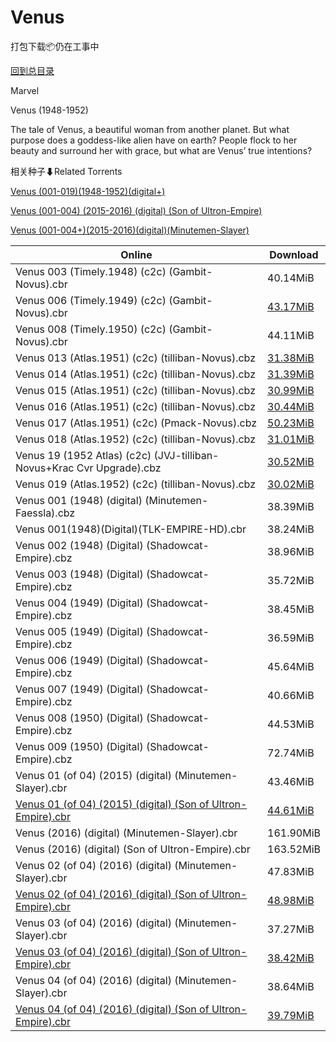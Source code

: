 # Venus

打包下载📦仍在工事中

[回到总目录](/Catalogs.md)

Marvel

Venus (1948-1952)

The tale of Venus, a beautiful woman from another planet. But what purpose does a goddess-like alien have on earth? People flock to her beauty and surround her with grace, but what are Venus’ true intentions?





相关种子⬇Related Torrents

[Venus (001-019)(1948-1952)(digital+)](https://github.com/alicewish/markdown/blob/master/torrent/Venus--001-019--1948-1952--digital.md)

[Venus (001-004) (2015-2016) (digital) (Son of Ultron-Empire)](https://github.com/alicewish/markdown/blob/master/torrent/Venus--001-004---2015-2016---digital---Son-of-Ultron-Empire.md)

[Venus (001-004+)(2015-2016)(digital)(Minutemen-Slayer)](https://github.com/alicewish/markdown/blob/master/torrent/Venus--001-004---2015-2016--digital--Minutemen-Slayer.md)

Online | Download
--- | ---
Venus 003 (Timely.1948) (c2c) (Gambit-Novus).cbr | 40.14MiB
Venus 006 (Timely.1949) (c2c) (Gambit-Novus).cbr | [43.17MiB](https://pan.baidu.com/s/1pLedhWn#list/path=%2FNovus%20-%20Week%20of%202016%20Q2%2FNovus%20-%20Week%20of%202016-05-11%2F%E3%82%AF%E3%82%A2%E3%82%BF%E3%82%AD%E3%82%AA%E3%82%B9%E3%82%AD%E3%82%AA%E3%82%A2%E3%82%AD%E3%82%AF%E3%82%B3%E3%82%B7%E3%82%B9%E3%82%AD%E3%82%AB%E3%82%AF%E3%82%B7%E3%82%AF%E3%82%B3%E3%82%A4%E3%82%B5%E3%82%A2%E3%82%B1%E3%82%B1%E3%82%A4%E3%82%B7%E3%82%A8%E3%82%BF%E3%82%B5%E3%82%AD%E3%82%AB&parentPath=%2FNovus%20-%20Week%20of%202016%20Q2)
Venus 008 (Timely.1950) (c2c) (Gambit-Novus).cbr | 44.11MiB
Venus 013 (Atlas.1951) (c2c) (tilliban-Novus).cbz | [31.38MiB](https://pan.baidu.com/s/1TFbImrMgWFN0gjwZBIatQA#list/path=%2FNovus%20-%20Week%20of%202015%20Q4%2FNovus%20-%20Week%20of%202015-10-14%2F%E3%82%AB%E3%82%AF%E3%82%A4%E3%82%AD%E3%82%AB%E3%82%BF%E3%82%A6%E3%82%AA%E3%82%B1%E3%82%AB%E3%82%A4%E3%82%BF%E3%82%AF%E3%82%BD%E3%82%AB%E3%82%A8%E3%82%AB%E3%82%BB%E3%82%B9%E3%82%B5%E3%82%AF%E3%82%B9%E3%82%A6%E3%82%A8%E3%82%A2%E3%82%B3%E3%82%B7%E3%82%A8%E3%82%AA%E3%82%AA%E3%82%B1%E3%82%B5&parentPath=%2FNovus%20-%20Week%20of%202015%20Q4)
Venus 014 (Atlas.1951) (c2c) (tilliban-Novus).cbz | [31.39MiB](https://pan.baidu.com/s/1TFbImrMgWFN0gjwZBIatQA#list/path=%2FNovus%20-%20Week%20of%202015%20Q4%2FNovus%20-%20Week%20of%202015-10-14%2F%E3%82%B3%E3%82%A6%E3%82%A4%E3%82%B5%E3%82%AB%E3%82%A8%E3%82%AA%E3%82%B3%E3%82%A2%E3%82%BF%E3%82%BD%E3%82%AB%E3%82%AD%E3%82%B5%E3%82%B1%E3%82%B9%E3%82%AF%E3%82%B3%E3%82%B9%E3%82%BD%E3%82%A8%E3%82%BB%E3%82%AF%E3%82%BF%E3%82%BD%E3%82%AB%E3%82%BB%E3%82%BD%E3%82%AA%E3%82%B1%E3%82%B3%E3%82%BD&parentPath=%2FNovus%20-%20Week%20of%202015%20Q4)
Venus 015 (Atlas.1951) (c2c) (tilliban-Novus).cbz | [30.99MiB](https://pan.baidu.com/s/1TFbImrMgWFN0gjwZBIatQA#list/path=%2FNovus%20-%20Week%20of%202015%20Q4%2FNovus%20-%20Week%20of%202015-10-14%2F%E3%82%AB%E3%82%B5%E3%82%AF%E3%82%AA%E3%82%BD%E3%82%A2%E3%82%A6%E3%82%A6%E3%82%A4%E3%82%A2%E3%82%AA%E3%82%A8%E3%82%AF%E3%82%A2%E3%82%B1%E3%82%B9%E3%82%B5%E3%82%B3%E3%82%B5%E3%82%A8%E3%82%AB%E3%82%AB%E3%82%A8%E3%82%B7%E3%82%AD%E3%82%BB%E3%82%A8%E3%82%AF%E3%82%B1%E3%82%BF%E3%82%B9%E3%82%B5&parentPath=%2FNovus%20-%20Week%20of%202015%20Q4)
Venus 016 (Atlas.1951) (c2c) (tilliban-Novus).cbz | [30.44MiB](https://pan.baidu.com/s/1TFbImrMgWFN0gjwZBIatQA#list/path=%2FNovus%20-%20Week%20of%202015%20Q4%2FNovus%20-%20Week%20of%202015-10-14%2F%E3%82%AD%E3%82%BB%E3%82%A6%E3%82%BB%E3%82%BF%E3%82%BB%E3%82%BB%E3%82%A8%E3%82%AF%E3%82%BF%E3%82%B7%E3%82%AF%E3%82%A2%E3%82%AA%E3%82%A6%E3%82%B9%E3%82%B3%E3%82%B1%E3%82%B7%E3%82%B7%E3%82%AB%E3%82%B1%E3%82%A8%E3%82%A2%E3%82%A2%E3%82%BB%E3%82%BF%E3%82%BD%E3%82%B1%E3%82%AA%E3%82%B9%E3%82%A8&parentPath=%2FNovus%20-%20Week%20of%202015%20Q4)
Venus 017 (Atlas.1951) (c2c) (Pmack-Novus).cbz | [50.23MiB](https://pan.baidu.com/s/1b9vvRK#list/path=%2FNovus%20-%20Week%20of%202016%20Q3%2FNovus%20-%20Week%20of%202016-09-28%2F%E3%82%BD%E3%82%AA%E3%82%A4%E3%82%AB%E3%82%A2%E3%82%B1%E3%82%B9%E3%82%AA%E3%82%A2%E3%82%B5%E3%82%B7%E3%82%B9%E3%82%A4%E3%82%A8%E3%82%BB%E3%82%B1%E3%82%A8%E3%82%B7%E3%82%B3%E3%82%AF%E3%82%A4%E3%82%A6%E3%82%B7%E3%82%A4%E3%82%BB%E3%82%AD%E3%82%AD%E3%82%AA%E3%82%B7%E3%82%B5%E3%82%BF%E3%82%B3&parentPath=%2FNovus%20-%20Week%20of%202016%20Q3)
Venus 018 (Atlas.1952) (c2c) (tilliban-Novus).cbz | [31.01MiB](https://pan.baidu.com/s/1TFbImrMgWFN0gjwZBIatQA#list/path=%2FNovus%20-%20Week%20of%202015%20Q4%2FNovus%20-%20Week%20of%202015-10-14%2F%E3%82%B5%E3%82%B5%E3%82%AB%E3%82%A8%E3%82%BB%E3%82%AD%E3%82%A2%E3%82%B1%E3%82%BB%E3%82%BD%E3%82%A4%E3%82%B3%E3%82%B5%E3%82%B3%E3%82%AF%E3%82%B9%E3%82%AA%E3%82%A4%E3%82%AB%E3%82%BD%E3%82%BF%E3%82%AF%E3%82%A4%E3%82%A2%E3%82%B5%E3%82%BD%E3%82%BF%E3%82%B1%E3%82%A8%E3%82%A8%E3%82%B9%E3%82%AB&parentPath=%2FNovus%20-%20Week%20of%202015%20Q4)
Venus 19 (1952 Atlas) (c2c) (JVJ-tilliban-Novus+Krac Cvr Upgrade).cbz | [30.52MiB](https://pan.baidu.com/s/1kyhw1yfU7Pywou-3qUa_WA#list/path=%2FNovus%20-%20Week%20of%202018%20Q1%2FNovus%20-%20Week%20of%202018-02-28%2F%E3%82%B9%E3%82%AB%E3%82%A2%E3%82%A8%E3%82%BF%E3%82%A2%E3%82%B7%E3%82%A2%E3%82%BB%E3%82%A2%E3%82%BD%E3%82%B9%E3%82%B9%E3%82%B7%E3%82%B9%E3%82%BB%E3%82%AA%E3%82%A2%E3%82%AD%E3%82%A8%E3%82%A4%E3%82%B3%E3%82%AD%E3%82%A6%E3%82%BD%E3%82%AD%E3%82%B7%E3%82%BD%E3%82%B3%E3%82%BD%E3%82%A6%E3%82%BB&parentPath=%2FNovus%20-%20Week%20of%202018%20Q1)
Venus 019 (Atlas.1952) (c2c) (tilliban-Novus).cbz | [30.02MiB](https://pan.baidu.com/s/1TFbImrMgWFN0gjwZBIatQA#list/path=%2FNovus%20-%20Week%20of%202015%20Q4%2FNovus%20-%20Week%20of%202015-10-14%2F%E3%82%A6%E3%82%A8%E3%82%AD%E3%82%AD%E3%82%AD%E3%82%B1%E3%82%AB%E3%82%AF%E3%82%A2%E3%82%B9%E3%82%BF%E3%82%AF%E3%82%B7%E3%82%B9%E3%82%B1%E3%82%B1%E3%82%AF%E3%82%A4%E3%82%BB%E3%82%B9%E3%82%A4%E3%82%B9%E3%82%B7%E3%82%BF%E3%82%A8%E3%82%BF%E3%82%A2%E3%82%B7%E3%82%BD%E3%82%B1%E3%82%AF%E3%82%A8&parentPath=%2FNovus%20-%20Week%20of%202015%20Q4)
Venus 001 (1948) (digital) (Minutemen-Faessla).cbz | 38.39MiB
Venus 001(1948)(Digital)(TLK-EMPIRE-HD).cbr | 38.24MiB
Venus 002 (1948) (Digital) (Shadowcat-Empire).cbz | 38.96MiB
Venus 003 (1948) (Digital) (Shadowcat-Empire).cbz | 35.72MiB
Venus 004 (1949) (Digital) (Shadowcat-Empire).cbz | 38.45MiB
Venus 005 (1949) (Digital) (Shadowcat-Empire).cbz | 36.59MiB
Venus 006 (1949) (Digital) (Shadowcat-Empire).cbz | 45.64MiB
Venus 007 (1949) (Digital) (Shadowcat-Empire).cbz | 40.66MiB
Venus 008 (1950) (Digital) (Shadowcat-Empire).cbz | 44.53MiB
Venus 009 (1950) (Digital) (Shadowcat-Empire).cbz | 72.74MiB
Venus 01 (of 04) (2015) (digital) (Minutemen-Slayer).cbr | 43.46MiB
[Venus 01 (of 04) (2015) (digital) (Son of Ultron-Empire).cbr](https://github.com/alicewish/markdown/blob/master/comic/Venus-01-of-04-2015-digital-Son-of-Ultron-Empire-cbr.md) | [44.61MiB](https://pan.baidu.com/s/1c2uCke8#list/path=%2F0-Day%20Week%20of%202015%20Q4%2F0-Day%20Week%20of%202015.12.30%2F%E3%82%AF%E3%82%BD%E3%82%AB%E3%82%BF%E3%82%A2%E3%82%BB%E3%82%BD%E3%82%B9%E3%82%BD%E3%82%A6%E3%82%B3%E3%82%A8%E3%82%AA%E3%82%AF%E3%82%A4%E3%82%B3%E3%82%BD%E3%82%B1%E3%82%A8%E3%82%A6%E3%82%A2%E3%82%AF%E3%82%AD%E3%82%B1%E3%82%B7%E3%82%B3%E3%82%AB%E3%82%AB%E3%82%AD%E3%82%AB%E3%82%A2%E3%82%BF&parentPath=%2F0-Day%20Week%20of%202015%20Q4)
Venus (2016) (digital) (Minutemen-Slayer).cbr | 161.90MiB
Venus (2016) (digital) (Son of Ultron-Empire).cbr | 163.52MiB
Venus 02 (of 04) (2016) (digital) (Minutemen-Slayer).cbr | 47.83MiB
[Venus 02 (of 04) (2016) (digital) (Son of Ultron-Empire).cbr](https://github.com/alicewish/markdown/blob/master/comic/Venus-02-of-04-2016-digital-Son-of-Ultron-Empire-cbr.md) | [48.98MiB](https://pan.baidu.com/s/1dFB5i2t#list/path=%2F0-Day%20Week%20of%202016%20Q1%2F0-Day%20Week%20of%202016.01.27%2F%E3%82%AA%E3%82%BB%E3%82%AA%E3%82%A4%E3%82%A6%E3%82%AD%E3%82%A4%E3%82%A6%E3%82%B3%E3%82%BB%E3%82%AD%E3%82%B3%E3%82%BD%E3%82%B5%E3%82%AD%E3%82%B7%E3%82%AF%E3%82%BB%E3%82%AD%E3%82%B3%E3%82%AB%E3%82%B1%E3%82%B3%E3%82%A6%E3%82%BD%E3%82%B3%E3%82%AA%E3%82%B3%E3%82%AF%E3%82%A6%E3%82%B3%E3%82%B1&parentPath=%2F0-Day%20Week%20of%202016%20Q1)
Venus 03 (of 04) (2016) (digital) (Minutemen-Slayer).cbr | 37.27MiB
[Venus 03 (of 04) (2016) (digital) (Son of Ultron-Empire).cbr](https://github.com/alicewish/markdown/blob/master/comic/Venus-03-of-04-2016-digital-Son-of-Ultron-Empire-cbr.md) | [38.42MiB](https://pan.baidu.com/s/1o7KzPd4#list/path=%2F0-Day%20Week%20of%202016%20Q1%2F0-Day%20Week%20of%202016.02.24%2F%E3%82%B9%E3%82%B9%E3%82%BB%E3%82%A2%E3%82%AA%E3%82%B3%E3%82%B1%E3%82%B1%E3%82%A4%E3%82%B7%E3%82%A8%E3%82%B5%E3%82%A2%E3%82%AB%E3%82%AA%E3%82%A4%E3%82%BB%E3%82%A8%E3%82%A8%E3%82%AA%E3%82%BF%E3%82%AA%E3%82%A4%E3%82%A4%E3%82%A8%E3%82%B9%E3%82%B5%E3%82%B5%E3%82%A8%E3%82%A2%E3%82%AA%E3%82%BD&parentPath=%2F0-Day%20Week%20of%202016%20Q1)
Venus 04 (of 04) (2016) (digital) (Minutemen-Slayer).cbr | 38.64MiB
[Venus 04 (of 04) (2016) (digital) (Son of Ultron-Empire).cbr](https://github.com/alicewish/markdown/blob/master/comic/Venus-04-of-04-2016-digital-Son-of-Ultron-Empire-cbr.md) | [39.79MiB](https://pan.baidu.com/s/1dFyDNjz#list/path=%2F0-Day%20Week%20of%202016%20Q1%2F0-Day%20Week%20of%202016.03.23%2F%E3%82%B1%E3%82%AF%E3%82%A8%E3%82%AF%E3%82%BF%E3%82%B3%E3%82%AA%E3%82%A2%E3%82%B5%E3%82%A8%E3%82%A2%E3%82%A6%E3%82%B7%E3%82%BF%E3%82%A6%E3%82%AA%E3%82%B1%E3%82%B9%E3%82%B1%E3%82%A2%E3%82%B1%E3%82%AD%E3%82%B9%E3%82%A2%E3%82%A2%E3%82%A4%E3%82%AF%E3%82%B9%E3%82%B1%E3%82%AB%E3%82%BD%E3%82%BF&parentPath=%2F0-Day%20Week%20of%202016%20Q1)